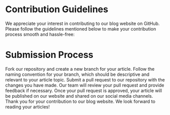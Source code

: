
# Contribution Guidelines

We appreciate your interest in contributing to our blog website on GitHub. Please follow the guidelines mentioned below to make your contribution process smooth and hassle-free:

# Submission Process
Fork our repository and create a new branch for your article.
Follow the naming convention for your branch, which should be descriptive and relevant to your article topic.
Submit a pull request to our repository with the changes you have made.
Our team will review your pull request and provide feedback if necessary.
Once your pull request is approved, your article will be published on our website and shared on our social media channels.
Thank you for your contribution to our blog website. We look forward to reading your articles!
